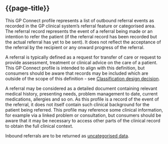 ## {{page-title}}
This GP Connect profile represents a list of outbound referral events as recorded in the GP clinical system’s referral feature or categorised area.
The referral record represents the event of a referral being made or an intention to refer the patient (if the referral record has been recorded but the actual referral has yet to be sent). 
It does not reflect the acceptance of the referral by the recipient or any onward progress of the referral.

A referral is typically defined as a request for transfer of care or request to provide assessment, treatment or clinical advice on the care of a patient. 
This GP Connect profile is intended to align with this definition, but consumers should be aware that records may be included which are outside of the scope of this definition - see <a href="#classification-design-decision">Classification design decision</a>.

A referral may be considered as a detailed document containing relevant medical history, presenting needs, problem management to date, current medications, allergies and so on. 
As this profile is a record of the event of the referral, it does not itself contain such clinical background for the patient being referred. 
This profile may reference some clinical information, for example via a linked problem or consultation, but consumers should be aware that it may be necessary to access other parts of the clinical record to obtain the full clinical context.

<p>Inbound referrals are to be returned as <a href="https://simplifier.net/guide/gp-connect-access-record-structured/Home/Design/Uncategorised-data-guidance?version=current">uncategorised data</a>.</p>